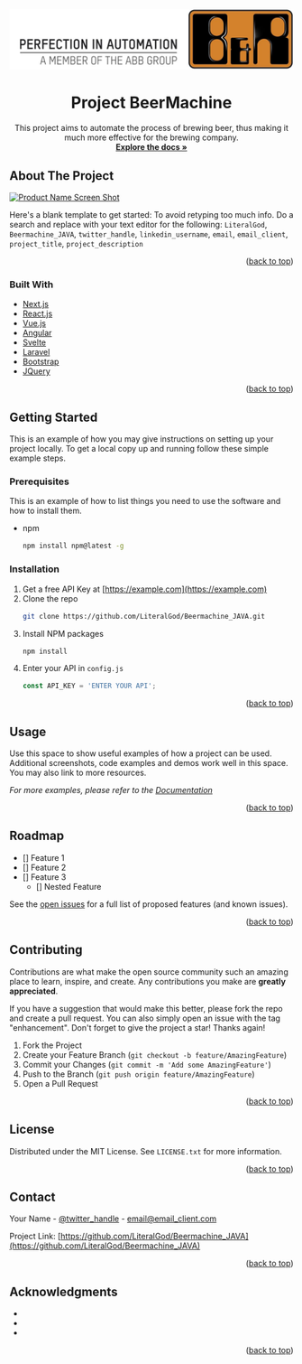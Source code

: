 <div id="top"></div>
<!-- PROJECT LOGO -->
<br />
<div align="center">
  <a href="https://github.com/LiteralGod/Beermachine_JAVA">
    <img src="src/main/resources/Pictures/bnrlogo.jpg" alt="Logo" width="auto" height="auto">
  </a>

<h1 align="center">Project BeerMachine</h1>

  <p align="center">
    This project aims to automate the process of brewing beer, thus making it much more effective for
    the brewing company.
    <br/>
    <a href="https://github.com/LiteralGod/Beermachine_JAVA"><strong>Explore the docs »</strong></a>
  </p>
</div>

<!-- ABOUT THE PROJECT -->
## About The Project

[![Product Name Screen Shot][product-screenshot]](src/main/resources/Pictures/ProductScreenshot.png)

Here's a blank template to get started: To avoid retyping too much info. Do a search and replace with your text editor for the following: `LiteralGod`, `Beermachine_JAVA`, `twitter_handle`, `linkedin_username`, `email`, `email_client`, `project_title`, `project_description`

<p align="right">(<a href="#top">back to top</a>)</p>



### Built With

* [Next.js](https://nextjs.org/)
* [React.js](https://reactjs.org/)
* [Vue.js](https://vuejs.org/)
* [Angular](https://angular.io/)
* [Svelte](https://svelte.dev/)
* [Laravel](https://laravel.com)
* [Bootstrap](https://getbootstrap.com)
* [JQuery](https://jquery.com)

<p align="right">(<a href="#top">back to top</a>)</p>



<!-- GETTING STARTED -->
## Getting Started

This is an example of how you may give instructions on setting up your project locally.
To get a local copy up and running follow these simple example steps.

### Prerequisites

This is an example of how to list things you need to use the software and how to install them.
* npm
  ```sh
  npm install npm@latest -g
  ```

### Installation

1. Get a free API Key at [https://example.com](https://example.com)
2. Clone the repo
   ```sh
   git clone https://github.com/LiteralGod/Beermachine_JAVA.git
   ```
3. Install NPM packages
   ```sh
   npm install
   ```
4. Enter your API in `config.js`
   ```js
   const API_KEY = 'ENTER YOUR API';
   ```

<p align="right">(<a href="#top">back to top</a>)</p>



<!-- USAGE EXAMPLES -->
## Usage

Use this space to show useful examples of how a project can be used. Additional screenshots, code examples and demos work well in this space. You may also link to more resources.

_For more examples, please refer to the [Documentation](https://example.com)_

<p align="right">(<a href="#top">back to top</a>)</p>



<!-- ROADMAP -->
## Roadmap

- [] Feature 1
- [] Feature 2
- [] Feature 3
    - [] Nested Feature

See the [open issues](https://github.com/LiteralGod/Beermachine_JAVA/issues) for a full list of proposed features (and known issues).

<p align="right">(<a href="#top">back to top</a>)</p>



<!-- CONTRIBUTING -->
## Contributing

Contributions are what make the open source community such an amazing place to learn, inspire, and create. Any contributions you make are **greatly appreciated**.

If you have a suggestion that would make this better, please fork the repo and create a pull request. You can also simply open an issue with the tag "enhancement".
Don't forget to give the project a star! Thanks again!

1. Fork the Project
2. Create your Feature Branch (`git checkout -b feature/AmazingFeature`)
3. Commit your Changes (`git commit -m 'Add some AmazingFeature'`)
4. Push to the Branch (`git push origin feature/AmazingFeature`)
5. Open a Pull Request

<p align="right">(<a href="#top">back to top</a>)</p>



<!-- LICENSE -->
## License

Distributed under the MIT License. See `LICENSE.txt` for more information.

<p align="right">(<a href="#top">back to top</a>)</p>



<!-- CONTACT -->
## Contact

Your Name - [@twitter_handle](https://twitter.com/twitter_handle) - email@email_client.com

Project Link: [https://github.com/LiteralGod/Beermachine_JAVA](https://github.com/LiteralGod/Beermachine_JAVA)

<p align="right">(<a href="#top">back to top</a>)</p>



<!-- ACKNOWLEDGMENTS -->
## Acknowledgments

* []()
* []()
* []()

<p align="right">(<a href="#top">back to top</a>)</p>



<!-- MARKDOWN LINKS & IMAGES -->
<!-- https://www.markdownguide.org/basic-syntax/#reference-style-links -->
[contributors-shield]: https://img.shields.io/github/contributors/LiteralGod/Beermachine_JAVA.svg?style=for-the-badge
[contributors-url]: https://github.com/LiteralGod/Beermachine_JAVA/graphs/contributors
[forks-shield]: https://img.shields.io/github/forks/LiteralGod/Beermachine_JAVA.svg?style=for-the-badge
[forks-url]: https://github.com/LiteralGod/Beermachine_JAVA/network/members
[stars-shield]: https://img.shields.io/github/stars/LiteralGod/Beermachine_JAVA.svg?style=for-the-badge
[stars-url]: https://github.com/LiteralGod/Beermachine_JAVA/stargazers
[issues-shield]: https://img.shields.io/github/issues/LiteralGod/Beermachine_JAVA.svg?style=for-the-badge
[issues-url]: https://github.com/LiteralGod/Beermachine_JAVA/issues
[license-shield]: https://img.shields.io/github/license/LiteralGod/Beermachine_JAVA.svg?style=for-the-badge
[license-url]: https://github.com/LiteralGod/Beermachine_JAVA/blob/master/LICENSE.txt
[linkedin-shield]: https://img.shields.io/badge/-LinkedIn-black.svg?style=for-the-badge&logo=linkedin&colorB=555
[linkedin-url]: https://linkedin.com/in/linkedin_username
[product-screenshot]: images/screenshot.png
